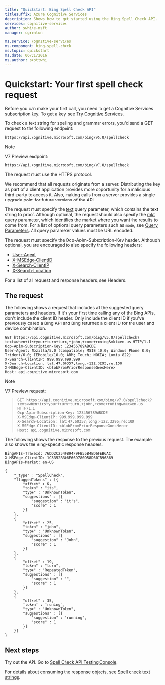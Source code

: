 ```yaml
---
title: "Quickstart: Bing Spell Check API"
titlesuffix: Azure Cognitive Services
description: Shows how to get started using the Bing Spell Check API.
services: cognitive-services
author: swhite-msft
manager: cgronlun

ms.service: cognitive-services
ms.component: bing-spell-check
ms.topic: quickstart
ms.date: 06/21/2016
ms.author: scottwhi
---
```


# Quickstart: Your first spell check request

Before you can make your first call, you need to get a Cognitive Services subscription key. To get a key, see [Try Cognitive Services](https://azure.microsoft.com/try/cognitive-services/?api=spellcheck-api).

To check a text string for spelling and grammar errors, you'd send a GET request to the following endpoint:  
  
```
https://api.cognitive.microsoft.com/bing/v5.0/spellcheck
```

> [!NOTE]
> V7 Preview endpoint:
> 
> ```
> https://api.cognitive.microsoft.com/bing/v7.0/spellcheck
> ```  
  
The request must use the HTTPS protocol.

We recommend that all requests originate from a server. Distributing the key as part of a client application provides more opportunity for a malicious third-party to access it. Also, making calls from a server provides a single upgrade point for future versions of the API.

The request must specify the [text](https://docs.microsoft.com/rest/api/cognitiveservices/bing-spell-check-api-v5-reference#text) query parameter, which contains the text string to proof. Although optional, the request should also specify the [mkt](https://docs.microsoft.com/rest/api/cognitiveservices/bing-spell-check-api-v5-reference#mkt) query parameter, which identifies the market where you want the results to come from. For a list of optional query parameters such as `mode`, see [Query Parameters](https://docs.microsoft.com/rest/api/cognitiveservices/bing-spell-check-api-v5-reference#query-parameters). All query parameter values must be URL encoded.  
  
The request must specify the [Ocp-Apim-Subscription-Key](https://docs.microsoft.com/rest/api/cognitiveservices/bing-spell-check-api-v5-reference#subscriptionkey) header. Although optional, you are encouraged to also specify the following headers:  
  
-   [User-Agent](https://docs.microsoft.com/rest/api/cognitiveservices/bing-spell-check-api-v5-reference#useragent)  
-   [X-MSEdge-ClientID](https://docs.microsoft.com/rest/api/cognitiveservices/bing-spell-check-api-v5-reference#clientid)  
-   [X-Search-ClientIP](https://docs.microsoft.com/rest/api/cognitiveservices/bing-spell-check-api-v5-reference#clientip)  
-   [X-Search-Location](https://docs.microsoft.com/rest/api/cognitiveservices/bing-spell-check-api-v5-reference#location)  

For a list of all request and response headers, see [Headers](https://docs.microsoft.com/rest/api/cognitiveservices/bing-spell-check-api-v5-reference#headers).

## The request

The following shows a request that includes all the suggested query parameters and headers. If it's your first time calling any of the Bing APIs, don't include the client ID header. Only include the client ID if you've previously called a Bing API and Bing returned a client ID for the user and device combination. 
  
```  
GET https://api.cognitive.microsoft.com/bing/v5.0/spellcheck?text=when+its+your+turn+turn,+john,+come+runing&mkt=en-us HTTP/1.1  
Ocp-Apim-Subscription-Key: 123456789ABCDE  
User-Agent: Mozilla/5.0 (compatible; MSIE 10.0; Windows Phone 8.0; Trident/6.0; IEMobile/10.0; ARM; Touch; NOKIA; Lumia 822)  
X-Search-ClientIP: 999.999.999.999  
X-Search-Location: lat:47.60357;long:-122.3295;re:100  
X-MSEdge-ClientID: <blobFromPriorResponseGoesHere>  
Host: api.cognitive.microsoft.com  
```  

> [!NOTE]
> V7 Preview request:

> ```  
> GET https://api.cognitive.microsoft.com/bing/v7.0/spellcheck?text=when+its+your+turn+turn,+john,+come+runing&mkt=en-us HTTP/1.1
> Ocp-Apim-Subscription-Key: 123456789ABCDE  
> X-MSEdge-ClientIP: 999.999.999.999  
> X-Search-Location: lat:47.60357;long:-122.3295;re:100  
> X-MSEdge-ClientID: <blobFromPriorResponseGoesHere>  
> Host: api.cognitive.microsoft.com  
> ```  

The following shows the response to the previous request. The example also shows the Bing-specific response headers.

```
BingAPIs-TraceId: 76DD2C2549B94F9FB55B4BD6FEB6AC
X-MSEdge-ClientID: 1C3352B306E669780D58D607B96869
BingAPIs-Market: en-US

{  
    "_type" : "SpellCheck",  
    "flaggedTokens" : [{  
        "offset" : 5,  
        "token" : "its",  
        "type" : "UnknownToken",  
        "suggestions" : [{  
            "suggestion" : "it's",  
            "score" : 1  
        }]  
    },  
    {  
        "offset" : 25,  
        "token" : "john",  
        "type" : "UnknownToken",  
        "suggestions" : [{  
            "suggestion" : "John",  
            "score" : 1  
        }]  
    },  
    {  
        "offset" : 19,  
        "token" : "turn",  
        "type" : "RepeatedToken",  
        "suggestions" : [{  
            "suggestion" : "",  
            "score" : 1  
        }]  
    },  
    {  
        "offset" : 35,  
        "token" : "runing",  
        "type" : "UnknownToken",  
        "suggestions" : [{  
            "suggestion" : "running",  
            "score" : 1  
        }]  
    }]  
}  
```  


## Next steps

Try out the API. Go to [Spell Check API Testing Console](https://dev.cognitive.microsoft.com/docs/services/56e73033cf5ff80c2008c679/operations/57855119bca1df1c647bc358). 

For details about consuming the response objects, see [Spell check text strings](./proof-text.md).

